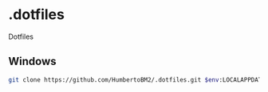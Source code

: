 # .dotfiles
Dotfiles

## Windows

```bash
git clone https://github.com/HumbertoBM2/.dotfiles.git $env:LOCALAPPDATA\nvim
```
